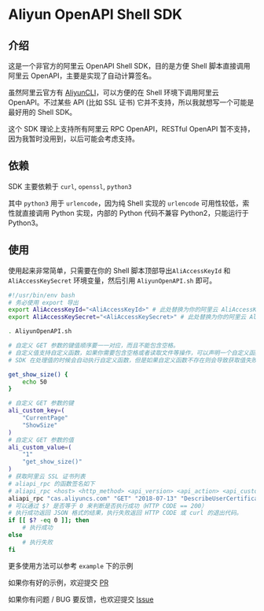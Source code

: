 # Aliyun OpenAPI Shell SDK

## 介绍

这是一个非官方的阿里云 OpenAPI Shell SDK，目的是方便 Shell 脚本直接调用阿里云 OpenAPI，主要是实现了自动计算签名。

虽然阿里云官方有 [AliyunCLI](https://github.com/aliyun/aliyun-cli)，可以方便的在 Shell 环境下调用阿里云 OpenAPI。不过某些 API (比如 SSL 证书) 它并不支持，所以我就想写一个可能是最好用的 Shell SDK。

这个 SDK 理论上支持所有阿里云 RPC OpenAPI，RESTful OpenAPI 暂不支持，因为我暂时没用到，以后可能会考虑支持。

## 依赖

SDK 主要依赖于 `curl`, `openssl`, `python3`

其中 `python3` 用于 `urlencode`，因为纯 Shell 实现的 `urlencode` 可用性较低，索性就直接调用 Python 实现，内部的 Python 代码不兼容 Python2，只能运行于 Python3。

## 使用

使用起来非常简单，只需要在你的 Shell 脚本顶部导出`AliAccessKeyId` 和 `AliAccessKeySecret` 环境变量，然后引用 `AliyunOpenAPI.sh` 即可。

```bash
#!/usr/bin/env bash
# 务必使用 export 导出
export AliAccessKeyId="<AliAccessKeyId>" # 此处替换为你的阿里云 AliAccessKeyId
export AliAccessKeySecret="<AliAccessKeySecret>" # 此处替换为你的阿里云 AliAccessKeySecret

. AliyunOpenAPI.sh

# 自定义 GET 参数的键值顺序要一一对应，而且不能包含空格。
# 自定义值支持自定义函数，如果你需要包含空格或者读取文件等操作，可以声明一个自定义函数，然后按照此格式填写：函数名()，就比如下面这样。
# SDK 在处理值的时候会自动执行自定义函数，但是如果自定义函数不存在则会导致获取值失败。

get_show_size() {
    echo 50
}

# 自定义 GET 参数的键
ali_custom_key=(
    "CurrentPage"
    "ShowSize"
)
# 自定义 GET 参数的值
ali_custom_value=(
    "1"
    "get_show_size()"
)
# 获取阿里云 SSL 证书列表
# aliapi_rpc 的函数签名如下
# aliapi_rpc <host> <http_method> <api_version> <api_action> <api_custom_key[]> <api_custom_value[]>
aliapi_rpc "cas.aliyuncs.com" "GET" "2018-07-13" "DescribeUserCertificateList" "${ali_custom_key[*]}" "${ali_custom_value[*]}"
# 可以通过 $? 是否等于 0 来判断是否执行成功（HTTP CODE == 200）
# 执行成功返回 JSON 格式的结果，执行失败返回 HTTP CODE 或 curl 的退出代码。
if [[ $? -eq 0 ]]; then
    # 执行成功
else
    # 执行失败
fi

```

更多使用方法可以参考 `example` 下的示例

如果你有好的示例，欢迎提交 [PR](https://github.com/Hill-98/aliyun-openapi-shell-sdk/pulls)

如果你有问题 / BUG 要反馈，也欢迎提交 [Issue](https://github.com/Hill-98/aliyun-openapi-shell-sdk/issues)
